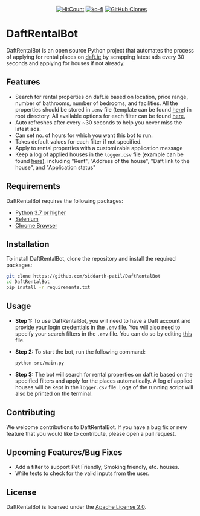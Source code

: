 <p align="center">
    <a href="http://hits.dwyl.com/siddarth-patil/repo/DaftRentalBot"><img src="https://hits.dwyl.com/siddarth-patil/repo/DaftRentalBot.svg?style=flat-square" alt="HitCount"></a>
    <a href="https://ko-fi.com/P5P5HAOTL"><img src="https://ko-fi.com/img/githubbutton_sm.svg" alt="ko-fi"></a>
    <a href='https://github.com/MShawon/github-clone-count-badge'><img alt='GitHub Clones' src='https://img.shields.io/badge/dynamic/json?color=success&label=Clone&query=count&url=https://gist.githubusercontent.com/siddarth-patil/51a993d18f4c3d624dd5c11473ef64c2/raw/clone.json&logo=github'></a>
</p>

# DaftRentalBot

DaftRentalBot is an open source Python project that automates the process of applying for rental places on [daft.ie](https://www.daft.ie/) by scrapping latest ads every 30 seconds and applying for houses if not already.

## Features

-   Search for rental properties on daft.ie based on location, price range, number of bathrooms, number of bedrooms, and facilities. All the properties should be stored in `.env` file (template can be found [here](.env)) in root directory. All available options for each filter can be found [here.](available_filters.md)
-   Auto refreshes after every ~30 seconds to help you never miss the latest ads.
-   Can set no. of hours for which you want this bot to run.
-   Takes default values for each filter if not specified.
-   Apply to rental properties with a customizable application message
-   Keep a log of applied houses in the `logger.csv` file (example can be found [here](logger.csv)), including "Rent", "Address of the house", "Daft link to the house", and "Application status"

## Requirements

DaftRentalBot requires the following packages:

-   [Python 3.7 or higher](https://www.python.org/downloads/)
-   [Selenium](https://pypi.org/project/selenium/)
-   [Chrome Browser](https://www.google.com/intl/en_ie/chrome/)

## Installation

To install DaftRentalBot, clone the repository and install the required packages:

```bash
git clone https://github.com/siddarth-patil/DaftRentalBot
cd DaftRentalBot
pip install -r requirements.txt
```

## Usage

-   **Step 1:** To use DaftRentalBot, you will need to have a Daft account and provide your login credentials in the `.env` file. You will also need to specify your search filters in the `.env` file. You can do so by editing [this](.env) file.

-   **Step 2:** To start the bot, run the following command:

    ```bash
    python src/main.py
    ```

-   **Step 3:** The bot will search for rental properties on daft.ie based on the specified filters and apply for the places automatically. A log of applied houses will be kept in the `logger.csv` file. Logs of the running script will also be printed on the terminal.

## Contributing

We welcome contributions to DaftRentalBot. If you have a bug fix or new feature that you would like to contribute, please open a pull request.

## Upcoming Features/Bug Fixes

-   Add a filter to support Pet Friendly, Smoking friendly, etc. houses.
-   Write tests to check for the valid inputs from the user.

## License

DaftRentalBot is licensed under the [Apache License 2.0](https://github.com/siddarth-patil/daft_automation/blob/6fc05f2908f719292cffc0017543f5c92bebb6db/LICENSE).
